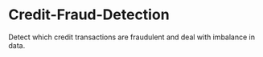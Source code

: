 # Credit-Fraud-Detection
Detect which credit transactions are fraudulent and deal with imbalance in data. 
